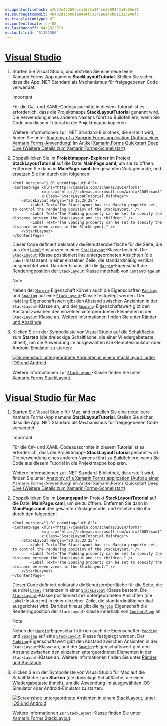 ```yaml
---
ms.openlocfilehash: a7b23e47269ecca4d36a344ce3589443a4a85e31
ms.sourcegitcommit: 4b402d1c508fa84e4fc3171a6e43b811323948fc
ms.translationtype: HT
ms.contentlocale: de-DE
ms.lasthandoff: 04/23/2019
ms.locfileid: "61382506"
---
```

# <a name="visual-studiotabvswin"></a>[Visual Studio](#tab/vswin)

1. Starten Sie Visual Studio, und erstellen Sie eine neue leere Xamarin.Forms-App namens **StackLayoutTutorial**. Stellen Sie sicher, dass die App .NET Standard als Mechanismus für freigegebenen Code verwendet.

    > [!IMPORTANT]
    > Für die C#- und XAML-Codeausschnitte in diesem Tutorial ist es erforderlich, dass die Projektmappe **StackLayoutTutorial** genannt wird. Die Verwendung eines anderen Namens führt zu Buildfehlern, wenn Sie Code aus diesem Tutorial in die Projektmappe kopieren.

    Weitere Informationen zur .NET Standard-Bibliothek, die erstellt wird, finden Sie unter [Anatomy of a Xamarin.Forms application (Aufbau einer Xamarin.Forms-Anwendung)](~/get-started/first-app/index.md) im Artikel [Xamarin.Forms Quickstart Deep Dive (Weitere Details zum Xamarin.Forms-Schnellstart)](~/get-started/first-app/index.md).

1. Doppelklicken Sie im **Projektmappen-Explorer** im Projekt **StackLayoutTutorial** auf die Datei **MainPage.xaml**, um sie zu öffnen. Entfernen Sie dann in **MainPage.xaml** den gesamten Vorlagencode, und ersetzen Sie ihn durch den folgenden:

    ```xaml
    <?xml version="1.0" encoding="utf-8"?>
    <ContentPage xmlns="http://xamarin.com/schemas/2014/forms"
                 xmlns:x="http://schemas.microsoft.com/winfx/2009/xaml"
                 x:Class="StackLayoutTutorial.MainPage">
        <StackLayout Margin="20,35,20,25">
            <Label Text="The StackLayout has its Margin property set, to control the rendering position of the StackLayout." />
            <Label Text="The Padding property can be set to specify the distance between the StackLayout and its children." />
            <Label Text="The Spacing property can be set to specify the distance between views in the StackLayout." />
        </StackLayout>
    </ContentPage>
    ```

    Dieser Code definiert deklarativ die Benutzeroberfläche für die Seite, die aus drei [`Label`](xref:Xamarin.Forms.Label)-Instanzen in einer [`StackLayout`](xref:Xamarin.Forms.StackLayout)-Klasse besteht. Die [`StackLayout`](xref:Xamarin.Forms.StackLayout)-Klasse positioniert ihre untergeordneten Ansichten (die `Label`-Instanzen) in einer einzelnen Zeile, die standardmäßig vertikal ausgerichtet wird. Darüber hinaus gibt die [`Margin`](xref:Xamarin.Forms.View.Margin)-Eigenschaft die Renderingposition der `StackLayout`-Klasse innerhalb von [`ContentPage`](xref:Xamarin.Forms.ContentPage) an.

    > [!NOTE]
    > Neben der [`Margin`](xref:Xamarin.Forms.View.Margin)-Eigenschaft können auch die Eigenschaften [`Padding`](xref:Xamarin.Forms.Layout.Padding) und [`Spacing`](xref:Xamarin.Forms.StackLayout.Spacing) auf eine [`StackLayout`](xref:Xamarin.Forms.StackLayout)-Klasse festgelegt werden. Der [`Padding`](xref:Xamarin.Forms.Layout.Padding)-Eigenschaftswert gibt den Abstand zwischen Ansichten in der `StackLayout`-Klasse an, und der [`Spacing`](xref:Xamarin.Forms.StackLayout.Spacing)-Eigenschaftswert gibt den Abstand zwischen den einzelnen untergeordneten Elementen in der `StackLayout`-Klasse an. Weitere Informationen finden Sie unter [Ränder und Abstände](~/xamarin-forms/user-interface/layouts/margin-and-padding.md).

1. Klicken Sie in der Symbolleiste von Visual Studio auf die Schaltfläche zum **Starten** (die dreieckige Schaltfläche, die einer Wiedergabetaste ähnelt), um die Anwendung im ausgewählten iOS-Remotesimulator oder Android-Emulator zu starten:

    [![Screenshot: untergeordnete Ansichten in einem StackLayout, unter iOS und Android](../images/create-stacklayout.png "StackLayout mit Bezeichnungsinstanzen")](../images/create-stacklayout-large.png#lightbox "StackLayout mit Bezeichnungsinstanzen")

    Weitere Informationen zur [`StackLayout`](xref:Xamarin.Forms.StackLayout)-Klasse finden Sie unter [Xamarin.Forms StackLayout](~/xamarin-forms/user-interface/layouts/stack-layout.md).

# <a name="visual-studio-for-mactabvsmac"></a>[Visual Studio für Mac](#tab/vsmac)

1. Starten Sie Visual Studio für Mac, und erstellen Sie eine neue leere Xamarin.Forms-App namens **StackLayoutTutorial**. Stellen Sie sicher, dass die App .NET Standard als Mechanismus für freigegebenen Code verwendet.

    > [!IMPORTANT]
    > Für die C#- und XAML-Codeausschnitte in diesem Tutorial ist es erforderlich, dass die Projektmappe **StackLayoutTutorial** genannt wird. Die Verwendung eines anderen Namens führt zu Buildfehlern, wenn Sie Code aus diesem Tutorial in die Projektmappe kopieren.

    Weitere Informationen zur .NET Standard-Bibliothek, die erstellt wird, finden Sie unter [Anatomy of a Xamarin.Forms application (Aufbau einer Xamarin.Forms-Anwendung)](~/get-started/first-app/index.md) im Artikel [Xamarin.Forms Quickstart Deep Dive (Weitere Details zum Xamarin.Forms-Schnellstart)](~/get-started/first-app/index.md).

1. Doppelklicken Sie im **Lösungspad** im Projekt **StackLayoutTutorial** auf die Datei **MainPage.xaml**, um sie zu öffnen. Entfernen Sie dann in **MainPage.xaml** den gesamten Vorlagencode, und ersetzen Sie ihn durch den folgenden:

    ```xaml
    <?xml version="1.0" encoding="utf-8"?>
    <ContentPage xmlns="http://xamarin.com/schemas/2014/forms"
                 xmlns:x="http://schemas.microsoft.com/winfx/2009/xaml"
                 x:Class="StackLayoutTutorial.MainPage">
        <StackLayout Margin="20,35,20,25">
            <Label Text="The StackLayout has its Margin property set, to control the rendering position of the StackLayout." />
            <Label Text="The Padding property can be set to specify the distance between the StackLayout and its children." />
            <Label Text="The Spacing property can be set to specify the distance between views in the StackLayout." />
        </StackLayout>
    </ContentPage>
    ```

    Dieser Code definiert deklarativ die Benutzeroberfläche für die Seite, die aus drei [`Label`](xref:Xamarin.Forms.Label)-Instanzen in einer [`StackLayout`](xref:Xamarin.Forms.StackLayout)-Klasse besteht. Die [`StackLayout`](xref:Xamarin.Forms.StackLayout)-Klasse positioniert ihre untergeordneten Ansichten (die `Label`-Instanzen) in einer einzelnen Zeile, die standardmäßig vertikal ausgerichtet wird. Darüber hinaus gibt die [`Margin`](xref:Xamarin.Forms.View.Margin)-Eigenschaft die Renderingposition der `StackLayout`-Klasse innerhalb von [`ContentPage`](xref:Xamarin.Forms.ContentPage) an.

    > [!NOTE]
    > Neben der [`Margin`](xref:Xamarin.Forms.View.Margin)-Eigenschaft können auch die Eigenschaften [`Padding`](xref:Xamarin.Forms.Layout.Padding) und [`Spacing`](xref:Xamarin.Forms.StackLayout.Spacing) auf eine [`StackLayout`](xref:Xamarin.Forms.StackLayout)-Klasse festgelegt werden. Der [`Padding`](xref:Xamarin.Forms.Layout.Padding)-Eigenschaftswert gibt den Abstand zwischen Ansichten in der `StackLayout`-Klasse an, und der [`Spacing`](xref:Xamarin.Forms.StackLayout.Spacing)-Eigenschaftswert gibt den Abstand zwischen den einzelnen untergeordneten Elementen in der `StackLayout`-Klasse an. Weitere Informationen finden Sie unter [Ränder und Abstände](~/xamarin-forms/user-interface/layouts/margin-and-padding.md).

1. Klicken Sie in der Symbolleiste von Visual Studio für Mac auf die Schaltfläche zum **Starten** (die dreieckige Schaltfläche, die einer Wiedergabetaste ähnelt), um die Anwendung im ausgewählten iOS-Simulator oder Android-Emulator zu starten:

    [![Screenshot: untergeordnete Ansichten in einem StackLayout, unter iOS und Android](../images/create-stacklayout.png "StackLayout mit Bezeichnungsinstanzen")](../images/create-stacklayout-large.png#lightbox "StackLayout mit Bezeichnungsinstanzen")

    Weitere Informationen zur [`StackLayout`](xref:Xamarin.Forms.StackLayout)-Klasse finden Sie unter [Xamarin.Forms StackLayout](~/xamarin-forms/user-interface/layouts/stack-layout.md).
